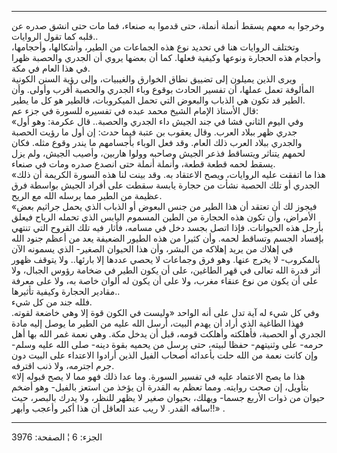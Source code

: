 ------------------------------------------------------------------------

وخرجوا به معهم يسقط أنملة أنملة، حتى قدموا به صنعاء، فما مات حتى انشق
صدره عن قلبه كما تقول الروايات..  
وتختلف الروايات هنا في تحديد نوع هذه الجماعات من الطير، وأشكالها،
وأحجامها، وأحجام هذه الحجارة ونوعها وكيفية فعلها. كما أن بعضها يروي أن
الجدري والحصبة ظهرا في هذا العام في مكة.  
ويرى الذين يميلون إلى تضييق نطاق الخوارق والغيبيات، وإلى رؤية السنن
الكونية المألوفة تعمل عملها، أن تفسير الحادث بوقوع وباء الجدري والحصبة
أقرب وأولى. وأن الطير قد تكون هي الذباب والبعوض التي تحمل الميكروبات،
فالطير هو كل ما يطير.  
قال الأستاذ الإمام الشيخ محمد عبده في تفسيره للسورة في جزء عم:  
«وفي اليوم الثاني فشا في جند الجيش داء الجدري والحصبة.. قال عكرمة: وهو
أول جدري ظهر ببلاد العرب. وقال يعقوب بن عتبة فيما حدث: إن أول ما رؤيت
الحصبة والجدري ببلاد العرب ذلك العام. وقد فعل الوباء بأجسامهم ما يندر
وقوع مثله. فكان لحمهم يتناثر ويتساقط فذعر الجيش وصاحبه وولوا هاربين،
وأصيب الجيش، ولم يزل يسقط لحمه قطعة قطعة، وأنملة أنملة حتى انصدع صدره
ومات في صنعاء.  
«هذا ما اتفقت عليه الروايات، ويصح الاعتقاد به. وقد بينت لنا هذه السورة
الكريمة أن ذلك الجدري أو تلك الحصبة نشأت من حجارة يابسة سقطت على أفراد
الجيش بواسطة فرق عظيمة من الطير مما يرسله الله مع الريح.  
«فيجوز لك أن تعتقد أن هذا الطير من جنس البعوض أو الذباب الذي يحمل جراثيم
بعض الأمراض، وأن تكون هذه الحجارة من الطين المسموم اليابس الذي تحمله
الرياح فيعلق بأرجل هذه الحيوانات. فإذا اتصل بجسد دخل في مسامه، فأثار فيه
تلك القروح التي تنتهي بإفساد الجسم وتساقط لحمه. وأن كثيرا من هذه الطيور
الضعيفة يعد من أعظم جنود الله في إهلاك من يريد إهلاكه من البشر، وأن هذا
الحيوان الصغير- الذي يسمونه الآن بالمكروب- لا يخرج عنها. وهو فرق وجماعات
لا يحصي عددها إلا بارئها.. ولا يتوقف ظهور أثر قدرة الله تعالى في قهر
الطاغين، على أن يكون الطير في ضخامة رؤوس الجبال، ولا على أن يكون من نوع
عنقاء مغرب، ولا على أن يكون له ألوان خاصة به، ولا على معرفة مقادير
الحجارة وكيفية تأثيرها..  
فلله جند من كل شيء.  
وفي كل شيء له آية تدل على أنه الواحد «وليست في الكون قوة إلا وهي خاضعة
لقوته. فهذا الطاغية الذي أراد أن يهدم البيت، أرسل الله عليه من الطير ما
يوصل إليه مادة الجدري أو الحصبة، فأهلكته وأهلكت قومه، قبل أن يدخل مكة.
وهي نعمة غمر الله بها أهل حرمه- على وثنيتهم- حفظا لبيته، حتى يرسل من
يحميه بقوة دينه- صلى الله عليه وسلم- وإن كانت نعمة من الله حلت بأعدائه
أصحاب الفيل الذين أرادوا الاعتداء على البيت دون جرم اجترمه، ولا ذنب
اقترفه.  
«هذا ما يصح الاعتماد عليه في تفسير السورة. وما عدا ذلك فهو مما لا يصح
قبوله إلا بتأويل، إن صحت روايته. ومما تعظم به القدرة أن يؤخذ من استعز
بالفيل- وهو أضخم حيوان من ذوات الأربع جسما- ويهلك، بحيوان صغير لا يظهر
للنظر، ولا يدرك بالبصر، حيث ساقه القدر. لا ريب عند العاقل أن هذا أكبر
وأعجب وأبهر!!» .

------------------------------------------------------------------------

الجزء: 6 ¦ الصفحة: 3976
